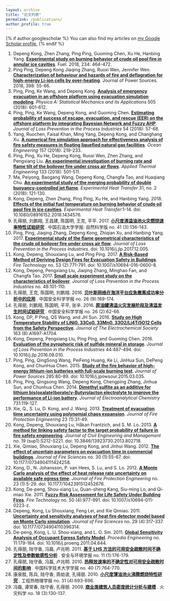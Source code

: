 ```yaml
---
layout: archive
title: "论文列表"
permalink: /publications/
author_profile: true
---
```


{% if author.googlescholar %}
  You can also find my articles on <u><a href="{{author.googlescholar}}">my Google Scholar profile</a>.</u>
{% endif %}

1. Depeng Kong, Zhen Zhang, Ping Ping, Guoming Chen, Xu He, Hanbing Yang. **[Experimental study on burning behavior of crude oil pool fire in annular ice cavities](https://www.sciencedirect.com/science/article/pii/S001623611831247X)**. Fuel. 2018, 234: 464-472.
2. Ping Ping, Depeng Kong Jiaqing Zhang, Ruoxi Wen, Jennifer Wen. **[Characterization of behaviour and hazards of fire and deflagration for high-energy Li-ion cells by over-heating](https://www.sciencedirect.com/science/article/pii/S0378775318307523)**. Journal of Power Sources. 2018, 398: 55-66. 
3. Ping, Ping, Ke Wang, and Depeng Kong. **[Analysis of emergency evacuation in an offshore platform using evacuation simulation modeling](https://www.sciencedirect.com/science/article/pii/S0378437118304011)**. *Physica A: Statistical Mechanics and its Applications* 505 (2018): 601-612.
4. Ping, Ping, Ke Wang, Depeng Kong, and Guoming Chen. **[Estimating probability of success of escape, evacuation, and rescue (EER) on the offshore platform by integrating Bayesian Network and Fuzzy AHP](https://www.sciencedirect.com/science/article/pii/S0950423017307003)**. *Journal of Loss Prevention in the Process Industries* 54 (2018): 57-68.
5. Yang, Ruochen, Faisal Khan, Ming Yang, Depeng Kong, and Changhang Xu. **[A numerical fire simulation approach for effectiveness analysis of fire safety measures in floating liquefied natural gas facilities](https://www.sciencedirect.com/science/article/pii/S0029801818303305)**. *Ocean Engineering* 157 (2018): 219-233.
6. Ping, Ping, Xu He, Depeng Kong, Ruoxi Wen, Zhen Zhang, and Pengxiang Liu. **[An experimental investigation of burning rate and flame tilt of the boilover fire under cross air flows](https://www.sciencedirect.com/science/article/pii/S1359431117358179)**. *Applied Thermal Engineering* 133 (2018): 501-511.
7. Ma, Peiyong, Baogang Wang, Depeng Kong, Changfa Tao, and Huaqiang Chu. **[An experimental study of the merging probability of double buoyancy-controlled jet flame](http://www.tandfonline.com/doi/full/10.1080/08916152.2017.1397816)**. *Experimental Heat Transfer* 31, no. 2 (2018): 121-130.
8. Kong, Depeng, Zhen Zhang, Ping Ping, Xu He, and Hanbing Yang. 2018. **[Effects of the initial fuel temperature on burning behavior of crude oil pool fire in ice cavities](https://www.sciencedirect.com/science/article/pii/S001623611831247X)**.  *Experimental Heat Transfer*:1-14. doi: 10.1080/08916152.2018.1434576.
9. 孔得朋, 刘鹏翔, 王昌建, 陈国明, 王克, 平平. 2017. **[小尺度沸溢油池火灾燃烧速率特性试验研究](http://kns.cnki.net/KCMS/detail/detail.aspx?dbcode=CJFQ&dbname=CJFDLAST2017&filename=SYDX201703017&v=MjA2NjBlWDFMdXhZUzdEaDFUM3FUcldNMUZyQ1VSTEtmYitabkZ5cmdVTHZLTmpUUGRyRzRIOWJNckk5RVk0Ujg=)** . 中国石油大学学报: 自然科学版 no. 41 (3):136-143.
10. Ping, Ping, Jiaqing Zhang, Depeng Kong, Zhiqian Xu, and Hanbing Yang. 2017. **[Experimental study of the flame geometrical characteristics of the crude oil boilover fire under cross air flow](https://www.sciencedirect.com/science/article/pii/S0950423017310811)**. *Journal of Loss Prevention in the Process Industries*. doi: 10.1016/j.jlp.2017.12.005.
11. Kong, Depeng, Shouxiang Lu, and Ping Ping. 2017. **[A Risk-Based Method of Deriving Design Fires for Evacuation Safety in Buildings](https://link.springer.com/article/10.1007/s10694-016-0600-8)**. *Fire Technology* no. 53 (2):771-791. doi: 10.1007/s10694-016-0600-8.
12. Kong, Depeng, Pengxiang Liu, Jiaqing Zhang, Minghao Fan, and Changfa Tao. 2017. **[Small scale experiment study on the characteristics of boilover](https://www.sciencedirect.com/science/article/pii/S0950423017303509)**. *Journal of Loss Prevention in the Process Industries* no. 48:101-110.
13. 孔得朋, 王克, 陈国明,  刘鹏翔. 2016. **[贝叶斯网络在海洋平台应急撤离成功率分析中的应用](http://kns.cnki.net/KCMS/detail/detail.aspx?dbcode=CJFQ&dbname=CJFDLAST2016&filename=ZAQK201609033&v=MjM5NjNMdXhZUzdEaDFUM3FUcldNMUZyQ1VSTEtmYitabkZ5M25VN3pKUHl6YVpiRzRIOWZNcG85R1o0UjhlWDE=)** . 中国安全科学学报 no. 26 (9):169-174.
14. 孔得朋, 刘鹏翔, 陈国明, 平平, 张辛. 2016. **[原油罐沸溢火灾发展阶段及沸溢发生时间试验研究](http://kns.cnki.net/KCMS/detail/detail.aspx?dbcode=CJFQ&dbname=CJFDLAST2016&filename=ZAQK201602011&v=MDM2MjNMdXhZUzdEaDFUM3FUcldNMUZyQ1VSTEtmYitabkZ5M25VTDNNUHl6YVpiRzRIOWZNclk5RVpZUjhlWDE=)** . 中国安全科学学报 no. 26 (2):62-66.
15. Kong, DP, P Ping, QS Wang, and JH Sun. 2016. **[Study on High Temperature Stability of LiNi0. 33Co0. 33Mn0. 33O2/Li4Ti5O12 Cells from the Safety Perspective](https://www.researchgate.net/publication/303867394_Study_on_High_Temperature_Stability_of_LiNi_033_Co_033_Mn_033_O_2_Li_4_Ti_5_O_12_Cells_from_the_Safety_Perspective)**. *Journal of The Electrochemical Society* 163 (8):A1697-A1704.
16. Kong, Depeng, Pengxiang Liu, Ping Ping, and Guoming Chen. 2016. **[Evaluation of the pyrophoric risk of sulfide mineral in storage](https://www.sciencedirect.com/science/article/pii/S0950423016302170)**. *Journal of Loss Prevention in the Process Industries* 44:487-494. doi: 10.1016/j.jlp.2016.08.010.
17. Ping, Ping, QingSong Wang, PeiFeng Huang, Ke Li, JinHua Sun, DePeng Kong, and ChunHua Chen. 2015. **[Study of the fire behavior of high-energy lithium-ion batteries with full-scale burning test](https://www.sciencedirect.com/science/article/pii/S0378775315004516)**. *Journal of Power Sources* 285:80-89. doi: 10.1016/j.jpowsour.2015.03.035.
18. Ping, Ping, Qingsong Wang, Depeng Kong, Chengping Zhang, Jinhua Sun, and Chunhua Chen. 2014. **[Dimethyl sulfite as an additive for lithium bis(oxalate)borate/γ-Butyrolacton electrolyte to improve the performance of Li-ion battery](https://www.researchgate.net/publication/265386254_Dimethyl_sulfite_as_an_additive_for_lithium_bisoxalateborateg-Butyrolacton_electrolyte_to_improve_the_performance_of_Li-ion_battery?ev=publicSearchHeader&_sg=TUAiRL53Kzbkf8IcnhISEIpYs4tfdjrqsY5CzE_h_YsOJ-9lcfn88UtZn6tIkHTDvGsv4i10eEJeiVA)**. *Journal of Electroanalytical Chemistry* 731:119-127. 
19. Xie, Q., S. Lu, D. Kong, and J. Wang. 2013. **[Treatment of evacuation time uncertainty using polynomial chaos expansion](http://journals.sagepub.com/doi/abs/10.1177/1042391512470578)**. *Journal of Fire Protection Engineering* 23 (1):31-49. 
20. Kong, Depeng, Shouxiang Lu, Håkan Frantzich, and S. M. Lo. 2013. **[A method for linking safety factor to the target probability of failure in fire safety engineering](https://www.tandfonline.com/doi/abs/10.3846/13923730.2013.802718?needAccess=true&journalCode=tcem20)**. *Journal of Civil Engineering and Management* no. 19 (sup1):S212-S221. doi: 10.3846/13923730.2013.802718.
21. Xie, Qimiao, Shouxiang Lu, Depeng Kong, and Jinhui Wang. 2012. **[The effect of uncertain parameters on evacuation time in commercial buildings](http://journals.sagepub.com/doi/abs/10.1177/0734904111424258?journalCode=jfse)**. *Journal of Fire Sciences* no. 30 (1):55-67. doi: 10.1177/0734904111424258.
22. Kong, D., N. Johansson, P. van Hees, S. Lu, and S. Lo. 2012. **[A Monte Carlo analysis of the effect of heat release rate uncertainty on available safe egress time](http://journals.sagepub.com/doi/abs/10.1177/1042391512452676)**. *Journal of Fire Protection Engineering* no. 23 (1):5-29. doi: 10.1177/1042391512452676.
23. Kong, De-peng, Shou-xiang Lu, Quan-sheng Kang, Siu-ming Lo, and Qi-miao Xie. 2011. **[Fuzzy Risk Assessment for Life Safety Under Building Fires](https://link.springer.com/article/10.1007/s10694-011-0223-z)**. *Fire Technology* no. 50 (4):977-991. doi: 10.1007/s10694-011-0223-z.
24. Depeng, Kong, Lu Shouxiang, Feng Lei, and Xie Qimiao. 2011. **[Uncertainty and sensitivity analyses of heat fire detector model based on Monte Carlo simulation](http://journals.sagepub.com/doi/abs/10.1177/0734904110396314)**. *Journal of Fire Sciences* no. 29 (4):317-337. doi: 10.1177/0734904110396314.
25. De-peng, Kong, L. U. Shou-xiang, and L. O. Sm. 2011. **[Global Sensitivity Analysis of Occupant Egress Safety Model](https://www.sciencedirect.com/science/article/pii/S1877705811008320)**. *Procedia Engineering no*. 11:179-184. doi: 10.1016/j.proeng.2011.04.644.
26. 孔得朋, 陆守香, 冯磊, 卢兆明. 2011. **[基于 LHS 方法的可用安全疏散时间不确定性及参数敏感性分析](http://kns.cnki.net/KCMS/detail/detail.aspx?dbcode=CJFQ&dbname=CJFD2011&filename=AQHJ201101041&v=MjU4NDBGckNVUkxLZmIrWm5GeTNnV3J2SUpEekRaTEc0SDlETXJvOUJaWVI4ZVgxTHV4WVM3RGgxVDNxVHJXTTE=)** . 安全与环境学报 no. 11 (1):176-179.
27. 孔得朋, 陆守香, 冯磊, 卢兆明. 2010. **[热释放速率的不确定性对可用安全疏散时间的影响](http://kns.cnki.net/KCMS/detail/detail.aspx?dbcode=CJFQ&dbname=CJFD2010&filename=ZKJD201007019&v=MDA3Mjc0SDlITXFJOUViWVI4ZVgxTHV4WVM3RGgxVDNxVHJXTTFGckNVUkxLZmIrWm5GeTNnVzd6TFB5YkJhckc=)** . 中国科学技术大学学报 no. 40 (7):764-770.
28. 康泉胜, 陈兵, 陆守香, 周劫波, 孔得朋. 2010. **[小尺度薄油池火沸腾燃烧特性研究](http://kns.cnki.net/KCMS/detail/detail.aspx?dbcode=CJFQ&dbname=CJFD2010&filename=GCRB201004042&v=MDgzNThSOGVYMUx1eFlTN0RoMVQzcVRyV00xRnJDVVJMS2ZiK1puRnkzZ1c3dk9JaTdaYkxHNEg5SE1xNDlCWm8=)** . 工程热物理学报 no. 31 (4):693-696.
29. 冯磊, 谭常春, 陆守香, 孔得朋. 2009. **[商业类建筑人员密度统计分析与建模](http://kns.cnki.net/KCMS/detail/detail.aspx?dbcode=CJFQ&dbname=CJFD2009&filename=HZKX200903002&v=MjQzODR1eFlTN0RoMVQzcVRyV00xRnJDVVJMS2ZiK1puRnkzaFVyek1MVGZBZHJHNEh0ak1ySTlGWm9SOGVYMUw=)** . 火灾科学 no. 18 (3):130-137.

